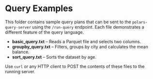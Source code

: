 # Query Examples

This folder contains sample query plans that can be sent to the `polars-query-server` using the `/run-query` endpoint. Each file demonstrates a different feature of the query language.

- **basic_query.txt** – Reads a Parquet file and selects two columns.
- **groupby_query.txt** – Filters, groups by city and calculates the mean balance.
- **sort_query.txt** – Sorts the dataset by age.

Use `curl` or any HTTP client to POST the contents of these files to the running server.
